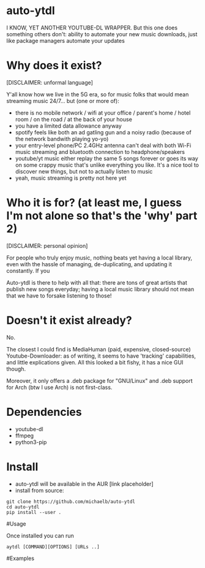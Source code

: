 # auto-ytdl

I KNOW, YET ANOTHER YOUTUBE-DL WRAPPER. But this one does something others don't: ability to automate your new music downloads, just like package managers automate your updates

# Why does it exist?

[DISCLAIMER: unformal language]

Y'all know how we live in the 5G era, so for music folks that would mean streaming music 24/7... but (one or more of):

- there is no mobile network / wifi at your office / parent's home / hotel room / on the road / at the back of your house
- you have a limited data allowance anyway
- spotify feels like both an ad gatling gun and a noisy radio (because of the network bandwith playing yo-yo)
- your entry-level phone/PC 2.4GHz antenna can't deal with both Wi-Fi music streaming and bluetooth connection to headphone/speakers
- youtube/yt music either replay the same 5 songs forever or goes its way on some crappy music that's unlike everything you like. It's a nice tool to discover new things, but not to actually listen to music
- yeah, music streaming is pretty not here yet

# Who it is for? (at least me, I guess I'm not alone so that's the 'why' part 2)

[DISCLAIMER: personal opinion]

For people who truly enjoy music, nothing beats yet having a local library, even with the hassle of managing, de-duplicating, and updating it constantly. If you

Auto-ytdl is there to help with all that: there are tons of great artists that publish new songs everyday; having a local music library should not mean that we have to forsake listening to those!

# Doesn't it exist already?

No.

The closest I could find is MediaHuman (paid, expensive, closed-source) Youtube-Downloader: as of writing, it seems to have 'tracking' capabilities, and little explications given.
All this looked a bit fishy, it has a nice GUI though.

Moreover, it only offers a .deb package for "GNU/Linux" and .deb support for Arch (btw I use Arch) is not first-class.

# Dependencies

- youtube-dl
- ffmpeg
- python3-pip

# Install

- auto-ytdl will be available in the AUR
  [link placeholder]
- install from source:

```
git clone https://github.com/michaelb/auto-ytdl
cd auto-ytdl
pip install --user .
```

#Usage

Once installed you can run

```
aytdl [COMMAND][OPTIONS] [URLs ..]
```

#Examples
